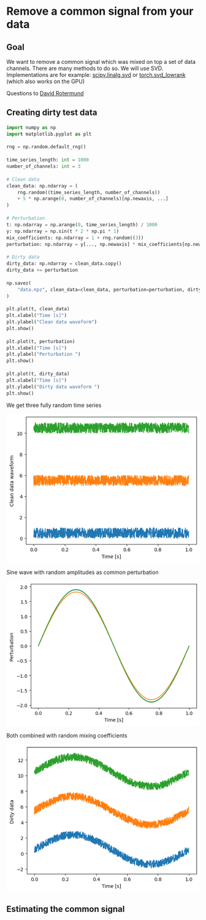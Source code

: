 # Remove a common signal from your data
## Goal
We want to remove a common signal which was mixed on top a set of data channels. There are many methods to do so. We will use SVD. Implementations are for example: [scipy.linalg.svd](https://docs.scipy.org/doc/scipy/reference/generated/scipy.linalg.svd.html) or [torch.svd_lowrank](https://pytorch.org/docs/stable/generated/torch.svd_lowrank.html) (which also works on the GPU)

Questions to [David Rotermund](mailto:davrot@uni-bremen.de)

## Creating dirty test data 

```python
import numpy as np
import matplotlib.pyplot as plt

rng = np.random.default_rng()

time_series_length: int = 1000
number_of_channels: int = 3

# Clean data
clean_data: np.ndarray = (
    rng.random((time_series_length, number_of_channels))
    + 5 * np.arange(0, number_of_channels)[np.newaxis, ...]
)

# Perturbation
t: np.ndarray = np.arange(0, time_series_length) / 1000
y: np.ndarray = np.sin(t * 2 * np.pi * 1)
mix_coefficients: np.ndarray = 1 + rng.random((3))
perturbation: np.ndarray = y[..., np.newaxis] * mix_coefficients[np.newaxis, ...]

# Dirty data
dirty_data: np.ndarray = clean_data.copy()
dirty_data += perturbation

np.savez(
    "data.npz", clean_data=clean_data, perturbation=perturbation, dirty_data=dirty_data
)

plt.plot(t, clean_data)
plt.xlabel("Time [s]")
plt.ylabel("Clean data waveform")
plt.show()

plt.plot(t, perturbation)
plt.xlabel("Time [s]")
plt.ylabel("Perturbation ")
plt.show()

plt.plot(t, dirty_data)
plt.xlabel("Time [s]")
plt.ylabel("Dirty data waveform ")
plt.show()
```
We get three fully random time series

![figure 1](image1.png)

Sine wave with random amplitudes as common perturbation

![figure 2](image2.png)

Both combined with random mixing coefficients

![figure 3](image3.png)

## Estimating the common signal



